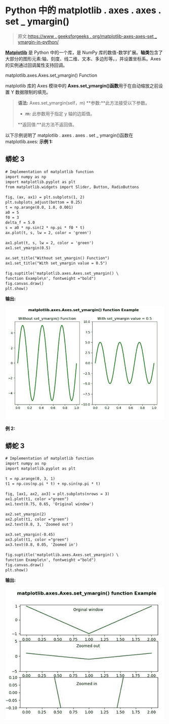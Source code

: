 # Python 中的 matplotlib . axes . axes . set _ ymargin()

> 原文:[https://www . geeksforgeeks . org/matplotlib-axes-axes-set _ ymargin-in-python/](https://www.geeksforgeeks.org/matplotlib-axes-axes-set_ymargin-in-python/)

[**Matplotlib**](https://www.geeksforgeeks.org/python-introduction-matplotlib/) 是 Python 中的一个库，是 NumPy 库的数值-数学扩展。**轴类**包含了大部分的图形元素:轴、刻度、线二维、文本、多边形等。，并设置坐标系。Axes 的实例通过回调属性支持回调。

matplotlib.axes.Axes.set_ymargin() Function

matplotlib 库的 Axes 模块中的 **Axes.set_ymargin()函数**用于在自动缩放之前设置 Y 数据限制的填充。

> **语法:** Axes.set_ymargin(self，m)
> **参数:**此方法接受以下参数。
> 
> *   **m:** 此参数用于指定 y 轴的边距值。
> 
> **返回值:**此方法不返回值。

以下示例说明了 matplotlib . axes . axes . set _ ymargin()函数在 matplotlib.axes:
**示例 1:**

## 蟒蛇 3

```
# Implementation of matplotlib function 
import numpy as np
import matplotlib.pyplot as plt
from matplotlib.widgets import Slider, Button, RadioButtons

fig, (ax, ax1) = plt.subplots(1, 2)
plt.subplots_adjust(bottom = 0.25)
t = np.arange(0.0, 1.0, 0.001)
a0 = 5
f0 = 3
delta_f = 5.0
s = a0 * np.sin(2 * np.pi * f0 * t)
ax.plot(t, s, lw = 2, color = 'green')

ax1.plot(t, s, lw = 2, color = 'green')
ax1.set_ymargin(0.5)

ax.set_title("Without set_ymargin() Function")
ax1.set_title("With set_ymargin value = 0.5")

fig.suptitle('matplotlib.axes.Axes.set_ymargin() \
function Example\n', fontweight ="bold")
fig.canvas.draw()
plt.show()
```

**输出:**

![](img/29e85f7a4a204674f07c8502f9f3ecb5.png)

**例 2:**

## 蟒蛇 3

```
# Implementation of matplotlib function 
import numpy as np
import matplotlib.pyplot as plt

t = np.arange(0, 3, 1)
t1 = np.cos(np.pi * t) + np.sin(np.pi * t)

fig, [ax1, ax2, ax3] = plt.subplots(nrows = 3)
ax1.plot(t1, color ="green")
ax1.text(0.75, 0.65, 'Original window')

ax2.set_ymargin(2)
ax2.plot(t1, color ="green")
ax2.text(0.8, 3, 'Zoomed out')

ax3.set_ymargin(-0.45)
ax3.plot(t1, color ="green")
ax3.text(0.8, 0.05, 'Zoomed in')

fig.suptitle('matplotlib.axes.Axes.set_ymargin() \
function Example\n', fontweight ="bold")
fig.canvas.draw()
plt.show()
```

**输出:**

![](img/5c2e5f6c8f4d66e10f9c10cb7bab0b12.png)